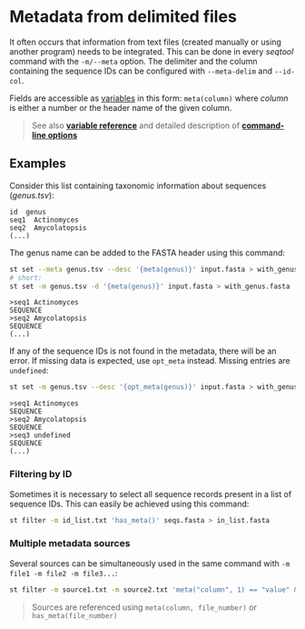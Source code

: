 # Metadata from delimited files

It often occurs that information from text files (created manually or
using another program) needs to be integrated.
This can be done in every *seqtool* command with the `-m/--meta` option.
The delimiter and the column containing the sequence IDs can be configured
with `--meta-delim` and `--id-col`.

Fields are accessible as [variables](variables.md) in this form: `meta(column)` where
*column* is either a number or the header name of the given column.

> See also **[variable reference](var_reference.md/#access-metadata-from-delimited-text-files)**
> and detailed description of **[command-line options](opts.md)**

## Examples

Consider this list containing taxonomic information about sequences (*genus.tsv*):

```
id  genus
seq1  Actinomyces
seq2  Amycolatopsis
(...)
```

The genus name can be added to the FASTA header using this command:

```sh
st set --meta genus.tsv --desc '{meta(genus)}' input.fasta > with_genus.fasta
# short:
st set -m genus.tsv -d '{meta(genus)}' input.fasta > with_genus.fasta
```

```
>seq1 Actinomyces
SEQUENCE
>seq2 Amycolatopsis
SEQUENCE
(...)
```

If any of the sequence IDs is not found in the metadata, there will be an error.
If missing data is expected, use `opt_meta` instead.
Missing entries are `undefined`:

```sh
st set -m genus.tsv --desc '{opt_meta(genus)}' input.fasta > with_genus.fasta
```

```
>seq1 Actinomyces
SEQUENCE
>seq2 Amycolatopsis
SEQUENCE
>seq3 undefined
SEQUENCE
(...)
```

### Filtering by ID

Sometimes it is necessary to select all sequence records present in a list of
sequence IDs. This can easily be achieved using this command:

```sh
st filter -m id_list.txt 'has_meta()' seqs.fasta > in_list.fasta
```

### Multiple metadata sources

Several sources can be simultaneously used in the same command with
`-m file1 -m file2 -m file3...`:

```sh
st filter -m source1.txt -m source2.txt 'meta("column", 1) == "value" && has_meta(2)' seqs.fasta > in_list.fasta
```

> Sources are referenced using `meta(column, file_number)` or `has_meta(file_number)`
